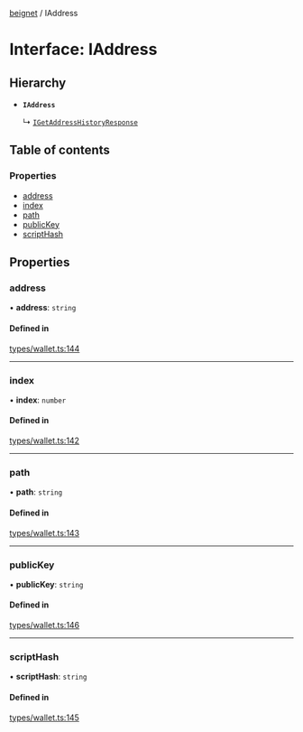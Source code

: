 [beignet](../README.md) / IAddress

# Interface: IAddress

## Hierarchy

- **`IAddress`**

  ↳ [`IGetAddressHistoryResponse`](IGetAddressHistoryResponse.md)

## Table of contents

### Properties

- [address](IAddress.md#address)
- [index](IAddress.md#index)
- [path](IAddress.md#path)
- [publicKey](IAddress.md#publickey)
- [scriptHash](IAddress.md#scripthash)

## Properties

### address

• **address**: `string`

#### Defined in

[types/wallet.ts:144](https://github.com/synonymdev/beignet/blob/88520f5/src/types/wallet.ts#L144)

___

### index

• **index**: `number`

#### Defined in

[types/wallet.ts:142](https://github.com/synonymdev/beignet/blob/88520f5/src/types/wallet.ts#L142)

___

### path

• **path**: `string`

#### Defined in

[types/wallet.ts:143](https://github.com/synonymdev/beignet/blob/88520f5/src/types/wallet.ts#L143)

___

### publicKey

• **publicKey**: `string`

#### Defined in

[types/wallet.ts:146](https://github.com/synonymdev/beignet/blob/88520f5/src/types/wallet.ts#L146)

___

### scriptHash

• **scriptHash**: `string`

#### Defined in

[types/wallet.ts:145](https://github.com/synonymdev/beignet/blob/88520f5/src/types/wallet.ts#L145)
